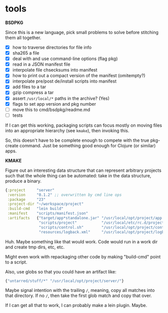 # tools

**BSDPKG**

Since this is a new language, pick small problems to solve before
stitching them all together.

- [x] how to traverse directories for file info
- [x] sha265 a file
- [x] deal with and use command-line options (flag pkg)
- [x] read in a JSON manifest file
- [x] interpolate file chsecksums into manifest
- [x] how to print out a compact version of the manifest (omitempty?)
- [x] interpolate pre/post de/install scripts into manifest
- [x] add files to a tar
- [x] gzip compress a tar
- [x] assert  `/usr/local/*` paths in the archive? (Yes)
- [x] flags to set app version and pkg number
- [ ] move this to cmd/bsdpkg/readme.md
- [ ] tests

If I can get this working, packaging scripts can focus mostly on
moving files into an appropriate hierarchy (see `kmake`), then
invoking this.

So, this doesn't have to be complete enough to compete with the true
pkg-create command. Just be something good enough for Clojure (or
similar) apps.

**KMAKE**

Figure out an interesting data structure that can represent arbitrary
projects such that the whole thing can be automated: take in the data
structure, produce a binary.

```clojure
{:project     "server"
 :version     "0.1.2" ;; overwritten by cmd line ops
 :package     "23"
 :project-dir "~/workspace/project"
 :build-cmd   "lein build"
 :manifest    "scripts/manifest.json"
 :artifacts   {"target/app*standalone.jar" "/usr/local/opt/project/app.jar"
               "scripts/project"           "/usr/local/etc/rc.d/project"
               "scripts/control.sh"        "/usr/local/opt/project/control.sh"
               "resources/logback.xml"     "/usr/local/opt/project/logback.xml"}}
```

Huh. Maybe something like that would work. Code would run in a work
dir and create tmp dirs, etc, etc.

Might even work with repackaging other code by making "build-cmd"
point to a script.

Also, use globs so that you could have an artifact like:

```clojure
{"untarred/stuff/*" "/usr/local/opt/project/server/"}
```

Maybe signal intention with the trailing `/`, meaning, copy all
matches into that directory. If no `/`, then take the first glob match
and copy that over.

If I can get all that to work, I can probably make a lein
plugin. Maybe.
